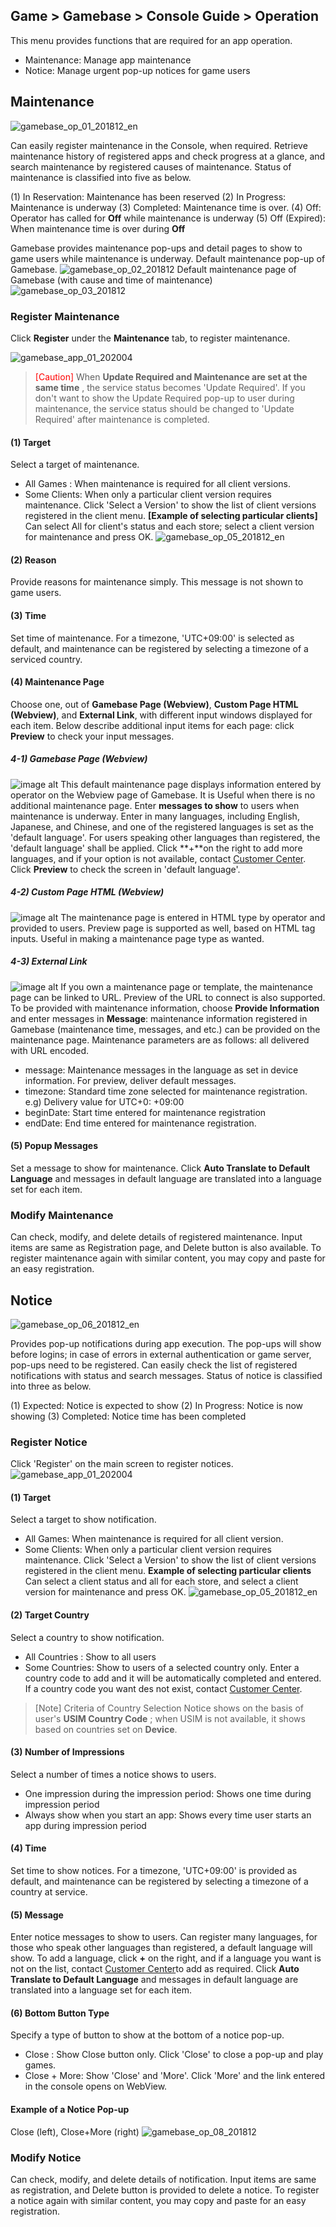 ## Game > Gamebase > Console Guide > Operation

This menu provides functions that are required for an app operation.

* Maintenance: Manage app maintenance
* Notice: Manage urgent pop-up notices for game users

## Maintenance

![gamebase_op_01_201812_en](https://static.toastoven.net/prod_gamebase/gamebase_op_01_201812_en.png)

Can easily register maintenance in the Console, when required.
Retrieve maintenance history of registered apps and check progress at a glance, and search maintenance by registered causes of maintenance.
Status of maintenance is classified into five as below.

(1) In Reservation: Maintenance has been reserved
(2) In Progress: Maintenance is underway
(3) Completed: Maintenance time is over.
(4) Off: Operator has called for **Off** while maintenance is underway
(5) Off (Expired): When maintenance time is over during **Off**

Gamebase provides maintenance pop-ups and detail pages to show to game users while maintenance is underway.
Default maintenance pop-up of Gamebase.
![gamebase_op_02_201812](https://static.toastoven.net/prod_gamebase/gamebase_op_02_201812.png)
Default maintenance page of Gamebase (with cause and time of maintenance)
![gamebase_op_03_201812](https://static.toastoven.net/prod_gamebase/gamebase_op_03_201812.png)

### Register Maintenance

Click **Register** under the **Maintenance** tab, to register maintenance.

![gamebase_app_01_202004](https://static.toastoven.net/prod_gamebase/gamebase_op_04_202004.png)

>  <font color="red">[Caution] </font>When **Update Required and Maintenance are set at the same time** , the service status becomes 'Update Required'.
>  If you don't want to show the Update Required pop-up to user during maintenance, the service status should be changed to 'Update Required' after maintenance is completed.

#### (1) Target
Select a target of maintenance.

- All Games : When maintenance is required for all client versions.
- Some Clients: When only a particular client version requires maintenance. Click 'Select a Version' to show the list of client versions registered in the client menu.
  **[Example of selecting particular clients]**
  Can select All for client's status and each store; select a client version for maintenance and press OK.
  ![gamebase_op_05_201812_en](https://static.toastoven.net/prod_gamebase/gamebase_op_05_201812_en.png)

#### (2) Reason
Provide reasons for maintenance simply.
This message is not shown to game users.

#### (3) Time
Set time of maintenance.
For a timezone, 'UTC+09:00' is selected as default, and maintenance can be registered by selecting a timezone of a serviced country.

#### (4) Maintenance Page
Choose one, out of **Gamebase Page (Webview)**, **Custom Page HTML (Webview)**, and **External Link**, with different input windows displayed for each item.
Below describe additional input items for each page: click **Preview** to check your input messages.

##### 4-1) Gamebase Page (Webview)
![image alt](http://static.toastoven.net/prod_gamebase/Operators_Guide/Console_Maintenance2_2.0.png)
This default maintenance page displays information entered by operator on the Webview page of Gamebase.
It is Useful when there is no additional maintenance page.
Enter **messages to show** to users when maintenance is underway.
Enter in many languages, including English, Japanese, and Chinese, and one of the registered languages is set as the 'default language'.
For users speaking other languages than registered, the 'default language' shall be applied. Click **+**on the right to add more languages, and if your option is not available, contact [Customer Center](https://alpha.toast.com/support/inquiry).
Click **Preview** to check the screen in 'default language'.

##### 4-2) Custom Page HTML (Webview)
![image alt](http://static.toastoven.net/prod_gamebase/Operators_Guide/Console_Maintenance2_3.0.png)
The maintenance page is entered in HTML type by operator and provided to users.
Preview page is supported as well, based on HTML tag inputs.
Useful in making a maintenance page type as wanted.

##### 4-3) External Link
![image alt](http://static.toastoven.net/prod_gamebase/Operators_Guide/Console_Maintenance2_4.1.png)
If you own a maintenance page or template, the maintenance page can be linked to URL.
Preview of the URL to connect is also supported.
To be provided with maintenance information, choose **Provide Information** and enter messages in **Message**: maintenance information registered in Gamebase (maintenance time, messages, and etc.) can be provided on the maintenance page.
Maintenance parameters are as follows: all delivered with URL encoded.

- message: Maintenance messages in the language as set in device information. For preview, deliver default messages.
- timezone: Standard time zone selected for maintenance registration. e.g) Delivery value for UTC+0: +09:00
- beginDate:  Start time entered for maintenance registration
- endDate:  End time entered for maintenance registration.

#### (5) Popup Messages 
Set a message to show for maintenance. 
Click **Auto Translate to Default Language** and messages in default language are translated into a language set for each item. 

### Modify Maintenance

Can check, modify, and delete details of registered maintenance.
Input items are same as Registration page, and Delete button is also available.
To register maintenance again with similar content, you may copy and paste for an easy registration.

## Notice

![gamebase_op_06_201812_en](https://static.toastoven.net/prod_gamebase/gamebase_op_06_201812_en.png)

Provides pop-up notifications during app execution. The pop-ups will show before logins; in case of errors in external authentication or game server, pop-ups need to be registered.
Can easily check the list of registered notifications with status and search messages.
Status of notice is classified into three as below.

(1) Expected: Notice is expected to show
(2) In Progress: Notice is now showing
(3) Completed: Notice time has been completed

### Register Notice

Click 'Register' on the main screen to register notices.
![gamebase_app_01_202004](https://static.toastoven.net/prod_gamebase/gamebase_op_07_202004.png)

#### (1) Target

Select a target to show notification.
- All Games: When maintenance is required for all client version.
- Some Clients: When only a particular client version requires maintenance. Click 'Select a Version' to show the list of client versions registered in the client menu.
  **Example of selecting particular clients**
  Can select a client status and all for each store, and select a client version for maintenance and press OK.
  ![gamebase_op_05_201812_en](https://static.toastoven.net/prod_gamebase/gamebase_op_05_201812_en.png)


#### (2) Target Country
Select a country to show notification.

- All Countries : Show to all users
- Some Countries: Show to users of a selected country only.
  Enter a country code to add and it will be automatically completed and entered. If a country code you want des not exist, contact [Customer Center](https://toast.com/support/inquiry).

> [Note]
> Criteria of Country Selection
> Notice shows on the basis of user's **USIM Country Code** ; when USIM is not available, it shows based on countries set on **Device**.

#### (3) Number of Impressions
Select a number of times a notice shows to users.

- One impression during the impression period: Shows one time during impression period
- Always show when you start an app: Shows every time user starts an app during impression period

#### (4) Time
Set time to show notices.
For a timezone, 'UTC+09:00' is provided as default, and maintenance can be registered by selecting a timezone of a country at service.

#### (5) Message
Enter notice messages to show to users.
Can register many languages, for those who speak other languages than registered, a default language will show.
To add a language, click **+** on the right, and if a language you want is not on the list, contact [Customer Center](https://toast.com/support/inquiry)to add as required.
Click **Auto Translate to Default Language** and messages in default language are translated into a language set for each item. 

#### (6) Bottom Button Type
Specify a type of button to show at the bottom of a notice pop-up.

- Close : Show Close button only.
  Click 'Close' to close a pop-up and play games.
- Close + More: Show 'Close' and 'More'.
  Click 'More' and the link entered in the console opens on WebView.

#### Example of a Notice Pop-up
Close (left), Close+More (right)
![gamebase_op_08_201812](https://static.toastoven.net/prod_gamebase/gamebase_op_08_201812.png)

### Modify Notice

Can check, modify, and delete details of notification.
Input items are same as registration, and Delete button is provided to delete a notice.
To register a notice again with similar content, you may copy and paste for an easy registration.
